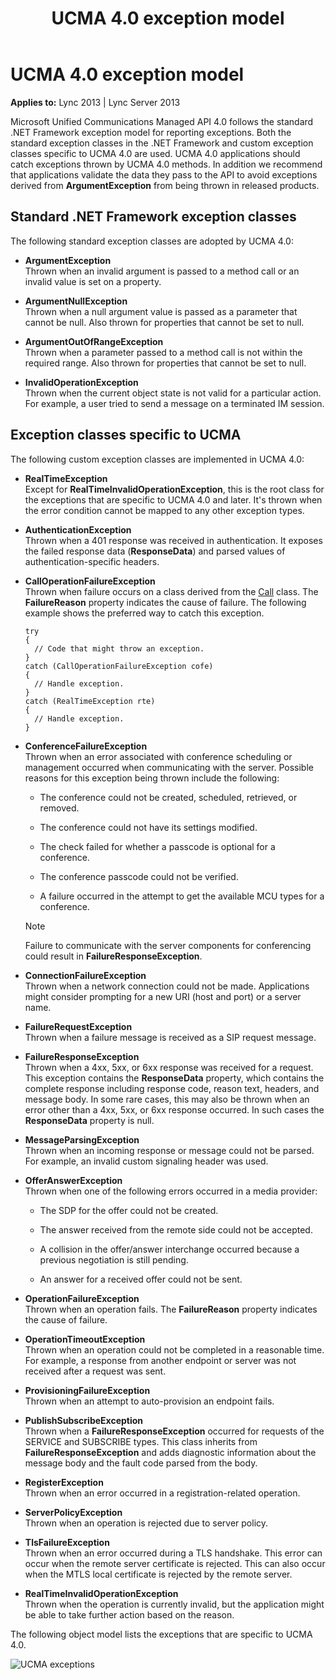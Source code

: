 ﻿---
title: UCMA 4.0 exception model
TOCTitle: UCMA 4.0 exception model
ms:assetid: 4978a9ab-3ef3-456c-b3ac-d12ad06c03d9
ms:mtpsurl: https://msdn.microsoft.com/library/Dn466072(v=office.15)
ms:contentKeyID: 57103066
ms.date: 07/25/2014
mtps_version: v=office.15
---

# UCMA 4.0 exception model


**Applies to:** Lync 2013 | Lync Server 2013

Microsoft Unified Communications Managed API 4.0 follows the standard .NET Framework exception model for reporting exceptions. Both the standard exception classes in the .NET Framework and custom exception classes specific to UCMA 4.0 are used. UCMA 4.0 applications should catch exceptions thrown by UCMA 4.0 methods. In addition we recommend that applications validate the data they pass to the API to avoid exceptions derived from **ArgumentException** from being thrown in released products.

## Standard .NET Framework exception classes

The following standard exception classes are adopted by UCMA 4.0:

  - **ArgumentException**  
    Thrown when an invalid argument is passed to a method call or an invalid value is set on a property.

  - **ArgumentNullException**  
    Thrown when a null argument value is passed as a parameter that cannot be null. Also thrown for properties that cannot be set to null.

  - **ArgumentOutOfRangeException**  
    Thrown when a parameter passed to a method call is not within the required range. Also thrown for properties that cannot be set to null.

  - **InvalidOperationException**  
    Thrown when the current object state is not valid for a particular action. For example, a user tried to send a message on a terminated IM session.

## Exception classes specific to UCMA

The following custom exception classes are implemented in UCMA 4.0:

  - **RealTimeException**  
    Except for **RealTimeInvalidOperationException**, this is the root class for the exceptions that are specific to UCMA 4.0 and later. It's thrown when the error condition cannot be mapped to any other exception types.

  - **AuthenticationException**  
    Thrown when a 401 response was received in authentication. It exposes the failed response data (**ResponseData**) and parsed values of authentication-specific headers.

  - **CallOperationFailureException**  
    Thrown when failure occurs on a class derived from the [Call](https://msdn.microsoft.com/library/hh384235\(v=office.15\)) class. The **FailureReason** property indicates the cause of failure. The following example shows the preferred way to catch this exception.
    
        try
        {
          // Code that might throw an exception.
        }
        catch (CallOperationFailureException cofe)
        {
          // Handle exception.
        }
        catch (RealTimeException rte)
        {
          // Handle exception.
        }

  - **ConferenceFailureException**  
    Thrown when an error associated with conference scheduling or management occurred when communicating with the server. Possible reasons for this exception being thrown include the following:
    
      - The conference could not be created, scheduled, retrieved, or removed.
    
      - The conference could not have its settings modified.
    
      - The check failed for whether a passcode is optional for a conference.
    
      - The conference passcode could not be verified.
    
      - A failure occurred in the attempt to get the available MCU types for a conference.
    

    > [!NOTE]
    > <P>Failure to communicate with the server components for conferencing could result in <STRONG>FailureResponseException</STRONG>.</P>



  - **ConnectionFailureException**  
    Thrown when a network connection could not be made. Applications might consider prompting for a new URI (host and port) or a server name.

  - **FailureRequestException**  
    Thrown when a failure message is received as a SIP request message.

  - **FailureResponseException**  
    Thrown when a 4xx, 5xx, or 6xx response was received for a request. This exception contains the **ResponseData** property, which contains the complete response including response code, reason text, headers, and message body. In some rare cases, this may also be thrown when an error other than a 4xx, 5xx, or 6xx response occurred. In such cases the **ResponseData** property is null.

  - **MessageParsingException**  
    Thrown when an incoming response or message could not be parsed. For example, an invalid custom signaling header was used.

  - **OfferAnswerException**  
    Thrown when one of the following errors occurred in a media provider:
    
      - The SDP for the offer could not be created.
    
      - The answer received from the remote side could not be accepted.
    
      - A collision in the offer/answer interchange occurred because a previous negotiation is still pending.
    
      - An answer for a received offer could not be sent.

  - **OperationFailureException**  
    Thrown when an operation fails. The **FailureReason** property indicates the cause of failure.

  - **OperationTimeoutException**  
    Thrown when an operation could not be completed in a reasonable time. For example, a response from another endpoint or server was not received after a request was sent.

  - **ProvisioningFailureException**  
    Thrown when an attempt to auto-provision an endpoint fails.

  - **PublishSubscribeException**  
    Thrown when a **FailureResponseException** occurred for requests of the SERVICE and SUBSCRIBE types. This class inherits from **FailureResponseException** and adds diagnostic information about the message body and the fault code parsed from the body.

  - **RegisterException**  
    Thrown when an error occurred in a registration-related operation.

  - **ServerPolicyException**  
    Thrown when an operation is rejected due to server policy.

  - **TlsFailureException**  
    Thrown when an error occurred during a TLS handshake. This error can occur when the remote server certificate is rejected. This can also occur when the MTLS local certificate is rejected by the remote server.

  - **RealTimeInvalidOperationException**  
    Thrown when the operation is currently invalid, but the application might be able to take further action based on the reason.

The following object model lists the exceptions that are specific to UCMA 4.0.

![UCMA exceptions](images/Dn466072.UCMA2Exceptions(Office.15).jpg "UCMA exceptions")

